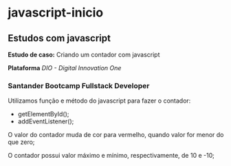 # javascript-inicio
## Estudos com javascript

**Estudo de caso:** Criando um contador com javascript

**Plataforma** *DIO - Digital Innovation One*
### Santander Bootcamp Fullstack Developer

Utilizamos função e método do javascript para fazer o contador:
* getElementById();
* addEventListener();

O valor do contador muda de cor para vermelho, quando valor for menor do que zero;

O contador possui valor máximo e mínimo, respectivamente, de 10 e -10;